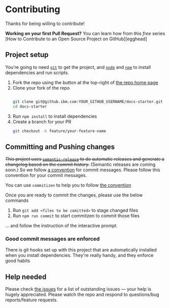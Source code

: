 # Contributing

Thanks for being willing to contribute!

**Working on your first Pull Request?** You can learn how from this *free* series
[How to Contribute to an Open Source Project on GitHub][egghead]

## Project setup

You're going to need [`git`](https://git-scm.com/) to get the project, and [`node`](https://nodejs.org/en/) and
[`npm`](https://npmjs.com/) to install dependencies and run scripts.

1. Fork the repo using the button at the top-right of [the repo home page](https://github.ibm.com/Jason-Lengstorf/docs-starter)
2. Clone your fork of the repo
   ``` sh
   
   git clone git@github.ibm.com:YOUR_GITHUB_USERNAME/docs-starter.git
   cd docs-starter
   ```
3. Run `npm install` to install dependencies
4. Create a branch for your PR
   ``` sh
   git checkout -b feature/your-feature-name
   ```

## Committing and Pushing changes

~~This project uses [`semantic-release`][semantic-release] to do automatic releases and generate a changelog based on the
commit history.~~ (Semantic releases are coming soon.) So we follow [a convention][convention] for commit messages. Please follow this convention for your
commit messages.

You can use `commitizen` to help you to follow [the convention][convention]

Once you are ready to commit the changes, please use the below commands

1. Run `git add <files to be comitted>` to stage changed files
2. Run `npm run commit` to start commitzen to commit those files

... and follow the instruction of the interactive prompt.

### Good commit messages are enforced

There is git hooks set up with this project that are automatically installed when you install dependencies. They're really handy, and they enforce good habits

## Help needed

Please check [the issues](https://github.ibm.com/jason-lengstorf/docs-starter/issues) for a list of outstanding issues — your help is hugely appreciated. Please watch the repo and respond to questions/bug reports/feature requests.

[semantic-release]: https://npmjs.com/package/semantic-release
[convention]: https://github.com/conventional-changelog/conventional-changelog-angular/blob/ed32559941719a130bb0327f886d6a32a8cbc2ba/convention.md
